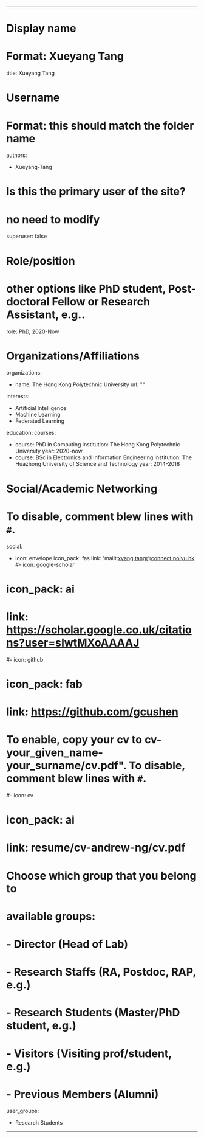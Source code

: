 
---
# Display name
# Format: Xueyang Tang 
title: Xueyang Tang

# Username
# Format: this should match the folder name
authors:
- Xueyang-Tang

# Is this the primary user of the site?
# no need to modify 
superuser: false

# Role/position
# other options like PhD student, Post-doctoral Fellow or Research Assistant, e.g..
role: PhD, 2020-Now

# Organizations/Affiliations
organizations:
- name: The Hong Kong Polytechnic University
  url: ""

interests:
- Artificial Intelligence
- Machine Learning
- Federated Learning

education:
  courses:
  - course: PhD in Computing
    institution: The Hong Kong Polytechnic University
    year: 2020-now
  - course: BSc in Electronics and Information Engineering
    institution: The Huazhong University of Science and Technology
    year: 2014-2018

# Social/Academic Networking
# To disable, comment blew lines with `#`.
social:
- icon: envelope
  icon_pack: fas
  link: 'mailt:xyang.tang@connect.polyu.hk'
#- icon: google-scholar
# icon_pack: ai
#  link: https://scholar.google.co.uk/citations?user=sIwtMXoAAAAJ
#- icon: github
# icon_pack: fab
#  link: https://github.com/gcushen

# To enable, copy your cv to cv-your_given_name-your_surname/cv.pdf". To disable, comment blew lines with `#`.
#- icon: cv
#  icon_pack: ai
#  link: resume/cv-andrew-ng/cv.pdf

# Choose which group that you belong to
#  available groups:
#  - Director (Head of Lab)
#  - Research Staffs (RA, Postdoc, RAP, e.g.)
#  - Research Students (Master/PhD student, e.g.)
#  - Visitors (Visiting prof/student, e.g.)
#  - Previous Members (Alumni)
user_groups:
- Research Students
---